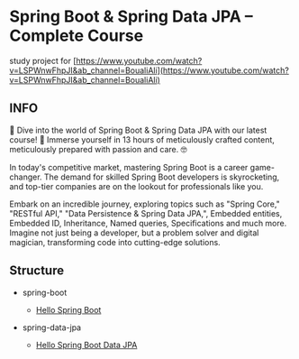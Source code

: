 # Spring Boot & Spring Data JPA – Complete Course

study project
for [https://www.youtube.com/watch?v=LSPWnwFhpJI&ab_channel=BoualiAli](https://www.youtube.com/watch?v=LSPWnwFhpJI&ab_channel=BoualiAli)

## INFO

🌟 Dive into the world of Spring Boot & Spring Data JPA with our latest course! 🚀 Immerse yourself in 13 hours of
meticulously crafted content, meticulously prepared with passion and care. 🤓

In today's competitive market, mastering Spring Boot is a career game-changer. The demand for skilled Spring Boot
developers is skyrocketing, and top-tier companies are on the lookout for professionals like you.

Embark on an incredible journey, exploring topics such as "Spring Core," "RESTful API," "Data Persistence & Spring Data
JPA,", Embedded entities, Embedded ID, Inheritance, Named queries, Specifications and much more. Imagine not just being
a developer, but a problem solver and digital magician, transforming code into cutting-edge solutions.

## Structure

- spring-boot
    - [Hello Spring Boot](./docs/spring-boot/01.md)

- spring-data-jpa
    - [Hello Spring Boot Data JPA](./docs/spring-data-jpa/01.md)

